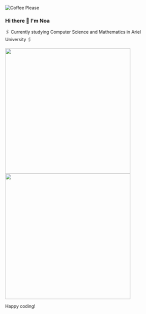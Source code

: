 ![Coffee Please](https://user-images.githubusercontent.com/76524924/147097692-5245941f-17cc-49f9-b6a1-ce4370af114d.gif)


### Hi there 👋 I'm Noa

<!--
**Noa-Nussbaum/Noa-Nussbaum** is a ✨ _special_ ✨ repository because its `README.md` (this file) appears on your GitHub profile.
[![SVG Banners](https://svg-banners.vercel.app/api?type=glitch&text1=Noa_Nussbaum&width=1000&height=300)](https://github.com/Akshay090/svg-banners)
[![SVG Banners](https://svg-banners.vercel.app/api?type=typeWriter&text1=Hacker%20Typer%20👨‍💻&width=800&height=400)](https://github.com/Akshay090/svg-banners)

❄️

Here are some ideas to get you started:

<img width="350" img align="center" alt="UML" src="https://user-images.githubusercontent.com/76524924/146986260-11b69533-2c54-4e1f-b367-03ee1cede76c.gif"> 
&theme=dracula

- 🔭 I’m currently working on ...
- 🌱 I’m currently learning ...
- 👯 I’m looking to collaborate on ...
- 🤔 I’m looking for help with ...
- 💬 Ask me about ...
- 📫 How to reach me: ...
- 😄 Pronouns: ...
- ⚡ Fun fact: ...
-->

:paperclips: Currently studying Computer Science and Mathematics in Ariel University :paperclips:


<!You can find me here...>

<a href="https://github.com/anuraghazra/github-readme-stats">
  <img width="400" img align="center" src="https://github-readme-stats.vercel.app/api?username=Noa-Nussbaum&show_icons=true&theme=radical" />
</a>
<a href="https://github.com/anuraghazra/convoychat">
  <img width="400" img align="center" src="https://github-readme-stats.vercel.app/api/top-langs/?username=Noa-Nussbaum&layout=compact&theme=radical" />
</a>

Happy coding!
